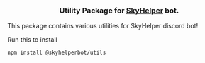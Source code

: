 
### <p align="center"> Utility Package for <a href="https://github.com/imnaiyar/skyhelper">SkyHelper</a> bot.

This package contains various utilities for SkyHelper discord bot!

Run this to install
```
npm install @skyhelperbot/utils
```